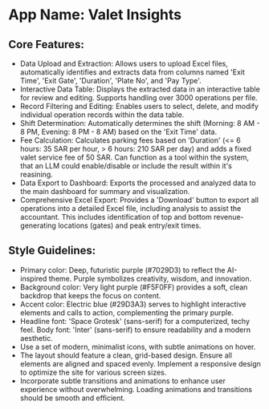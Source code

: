 # **App Name**: Valet Insights

## Core Features:

- Data Upload and Extraction: Allows users to upload Excel files, automatically identifies and extracts data from columns named 'Exit Time', 'Exit Gate', 'Duration', 'Plate No', and 'Pay Type'.
- Interactive Data Table: Displays the extracted data in an interactive table for review and editing. Supports handling over 3000 operations per file.
- Record Filtering and Editing: Enables users to select, delete, and modify individual operation records within the data table.
- Shift Determination: Automatically determines the shift (Morning: 8 AM - 8 PM, Evening: 8 PM - 8 AM) based on the 'Exit Time' data.
- Fee Calculation: Calculates parking fees based on 'Duration' (<= 6 hours: 35 SAR per hour, > 6 hours: 210 SAR per day) and adds a fixed valet service fee of 50 SAR. Can function as a tool within the system, that an LLM could enable/disable or include the result within it's reasining.
- Data Export to Dashboard: Exports the processed and analyzed data to the main dashboard for summary and visualization.
- Comprehensive Excel Export: Provides a 'Download' button to export all operations into a detailed Excel file, including analysis to assist the accountant. This includes identification of top and bottom revenue-generating locations (gates) and peak entry/exit times.

## Style Guidelines:

- Primary color: Deep, futuristic purple (#7029D3) to reflect the AI-inspired theme. Purple symbolizes creativity, wisdom, and innovation.
- Background color: Very light purple (#F5F0FF) provides a soft, clean backdrop that keeps the focus on content.
- Accent color: Electric blue (#29D3A3) serves to highlight interactive elements and calls to action, complementing the primary purple.
- Headline font: 'Space Grotesk' (sans-serif) for a computerized, techy feel. Body font: 'Inter' (sans-serif) to ensure readability and a modern aesthetic.
- Use a set of modern, minimalist icons, with subtle animations on hover.
- The layout should feature a clean, grid-based design. Ensure all elements are aligned and spaced evenly. Implement a responsive design to optimize the site for various screen sizes.
- Incorporate subtle transitions and animations to enhance user experience without overwhelming. Loading animations and transitions should be smooth and efficient.